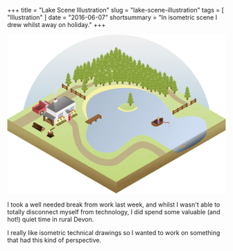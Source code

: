 +++
title =  "Lake Scene Illustration"
slug = "lake-scene-illustration"
tags = [ "Illustration" ]
date =  "2016-06-07"
shortsummary = "In isometric scene I drew whilst away on holiday."
+++

[![Lake scene](/img/iso-lake-scene.png)](/img/iso-lake-scene.png)

I took a well needed break from work last week, and whilst I wasn't able to totally disconnect myself from technology, I did spend some valuable (and hot!) quiet time in rural Devon.

I really like isometric technical drawings so I wanted to work on something that had this kind of perspective.